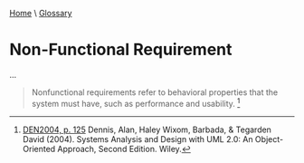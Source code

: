 [Home](../../index.html) \ [Glossary](glossary.html)

# Non-Functional Requirement

...  


> Nonfunctional requirements refer to behavioral properties that the system must have, such as performance and usability. [^1]  

[^1]: [DEN2004, p. 125](../references/books/Systems-Analysis-and-Design-with-UML-Version-2-0-An-Object-Oriented-Approach.html) Dennis, Alan, Haley Wixom, Barbada, & Tegarden David (2004). Systems Analysis and Design with UML 2.0: An Object-Oriented Approach, Second Edition. Wiley.  